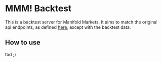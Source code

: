 # MMM! Backtest

This is a backtest server for Manifold Markets. It aims to match the original api endpoints, as defined [here](https://docs.manifold.markets/api), except with the backtest data.

## How to use

tbd ;)

